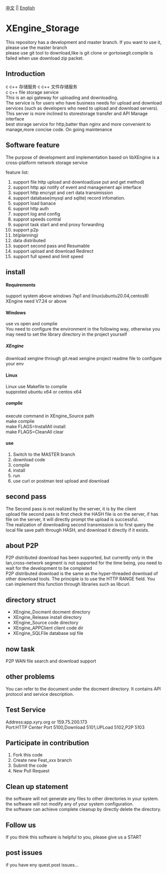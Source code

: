 [中文](README.md) ||  [English](README.en.md)  
# XEngine_Storage
This repository has a development and master branch. If you want to use it, please use the master branch  
please use git tool to download,like is git clone or gortoisegit.compile is failed when use download zip packet.

## Introduction
c c++ 存储服务 c c++ 文件存储服务  
c c++ file storage service  
This is an api gateway for uploading and downloading.  
The service is for users who have business needs for upload and download services (such as developers who need to upload and download servers).  
This server is more inclined to storestorage transfer and API Manage interface  
best storage service for http,batter than nginx and more convenient to manage,more concise code. On going maintenance  

## Software feature
The purpose of development and implementation based on libXEngine is a cross-platform network storage service  

feature list:  
1. support file http upload and download(use put and get method)  
2. support http api notify of event and management api interface  
3. support http encrypt and cert data transimission  
4. support database(mysql and sqlite) record infomation.  
5. support load banace  
6. supprot http auth  
7. support log and config  
8. supprot speeds contral  
9. supprot task start and end proxy forwarding  
10. support p2p  
11. bt(planning)  
12. data distributed  
13. support second pass and Resumable   
14. support upload and download Redirect  
15. support full speed and limit speed

## install

#### Requirements  
support system above windows 7sp1 and linux(ubuntu20.04,centos8)  
XEngine need V7.24 or above  

#### Windows
use vs open and complie  
You need to configure the environment in the following way, otherwise you may need to set the library directory in the project yourself  

##### XEngine
download xengine through git.read xengine project readme file to configure your env  

#### Linux
Linux use Makefile to complie  
supproted ubuntu x64 or centos x64  

##### complie
execute command in XEngine_Source path  
make complie  
make FLAGS=InstallAll install  
make FLAGS=CleanAll clear  

#### use

1.  Switch to the MASTER branch
2.  download code
3.  complie
4.  install
5.  run
6.  use curl or postman test upload and download  

## second pass
The Second pass is not realized by the server, it is by the client  
upload file second pass is first check the HASH file is on the server, if has file on the server, it will directly prompt the upload is successful.  
The realization of downloading second transmission is to first query the local file save path through HASH, and download it directly if it exists.

## about P2P
P2P distributed download has been supported, but currently only in the lan,cross-network segment is not supported for the time being, you need to wait for the development to be completed  
P2P distributed download is the same as the hyper-threaded download of other download tools. The principle is to use the HTTP RANGE field. You can implement this function through libraries such as libcurl.  

## directory struct
- XEngine_Docment   docment directory
- XEngine_Release   install directory
- XEngine_Source    code    directory  
- XEngine_APPClient client  code dir  
- XEngine_SQLFile   database sql file

## now task
P2P WAN file search and download support  

## other problems   
You can refer to the document under the docment directory. It contains API protocol and service description.  

## Test Service
Address:app.xyry.org or 159.75.200.173  
Port:HTTP Center Port 5100,Download 5101,UPLoad 5102,P2P 5103  

## Participate in contribution

1. Fork this code
2. Create new Feat_xxx branch
3. Submit the code
4. New Pull Request

## Clean up statement
the software will not generate any files to other directories in your system.  
the software will not modify any of your system configuration.  
the software can achieve complete cleanup by directly delete the directory.  

## Follow us
If you think this software is helpful to you, please give us a START

## post issues

if you have eny quest.post issues...
